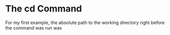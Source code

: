 # The cd Command
For my first example, the absolute path to the working directory right before the command was run was 

